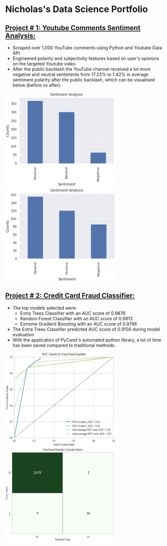 # Nicholas's Data Science Portfolio

## [Project # 1: Youtube Comments Sentiment Analysis:](https://github.com/PannaD8ta/YT_Comments_Sentiment_Analysis)
- Scraped over 1,000 YouTube comments using Python and Youtube Data API
- Engineered polarity and subjectivity features based on user's opinions on the targeted Youtube video
- After the public backlash the YouTube channel received a lot more negative and neutral sentiments from 17.23% to 1.42% in average sentiment polarity after the public backlash, which can be visualised below (before vs after).

<p float="left">
  <img src="https://github.com/PannaD8ta/YT_Comments_Sentiment_Analysis/blob/main/Sentiment_Analysis_plot_1.png" alt="Sentiment Analysis Video 1" width="350" height="300"/>
    &nbsp;&nbsp;&nbsp;&nbsp;&nbsp;&nbsp;&nbsp;&nbsp;
  <img src="https://github.com/PannaD8ta/YT_Comments_Sentiment_Analysis/blob/main/Sentiment_Analysis_plot_2.png" alt="Sentiment Analysis Video 2" width="350" height="300"/>
</p>

## [Project # 2: Credit Card Fraud Classifier:](https://github.com/PannaD8ta/Creditcard_Fraud_Classifer)
- The top models selected were:
  - Extra Trees Classifier with an AUC score of 0.9876
  - Random Forest Classifier with an AUC score of 0.9813
  - Extreme Gradient Boosting with an AUC score of 0.9796
- The Extra Trees Classifier predicted AUC score of 0.9156 during model evaluation
- With the application of PyCaret's automated python library, a lot of time has been saved compared to traditional methods. 

<p float="left">
  <img src="https://github.com/PannaD8ta/Creditcard_Fraud_Classifer/blob/main/AUC.png" alt="AUC" width="350" height="300"/>
   &nbsp;&nbsp;&nbsp;&nbsp;&nbsp;&nbsp;&nbsp;&nbsp;
  <img src="https://github.com/PannaD8ta/Creditcard_Fraud_Classifer/blob/main/Confusion_Matrix.png" alt="Confusion Matrix" width="350" height="300" />
</p>

